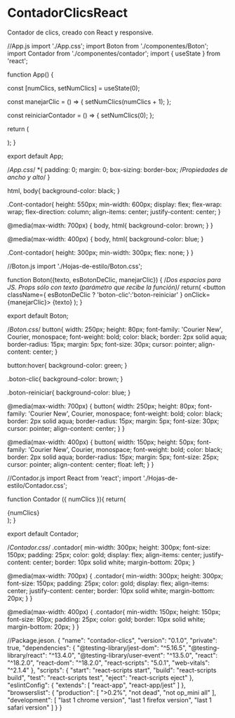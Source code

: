 # ContadorClicsReact
Contador de clics, creado con React y responsive.

//App.js
import './App.css';
import Boton from './componentes/Boton';
import Contador from './componentes/contador';
import { useState } from 'react';


function App() {

  const [numClics, setNumClics] = useState(0);

  const manejarClic = () => {
    setNumClics(numClics + 1);
  };

  const reiniciarContador = () => {
    setNumClics(0);
  };

  return (
    <div className="App">
      <div className='Cont-contador'>
        <Contador numClics={numClics} />
        <Boton
        texto='Clic'
        esBotonDeClic={true}
        manejarClic={manejarClic} />
        <Boton
        texto='Reiniciar'
        esBotonDeClic={false}
        manejarClic={reiniciarContador} />
      </div>
    </div>
  );
}

export default App;

/*App.css*/
*{
  padding: 0;
  margin: 0;
  box-sizing: border-box; /*Propiedades de ancho y alto*/
}

html, body{
  background-color: black;
}

.Cont-contador{
  height: 550px;
  min-width: 600px;
  display: flex;
  flex-wrap: wrap;
  flex-direction: column;
  align-items: center;
  justify-content: center;
}

@media(max-width: 700px) {
  body, html{
    background-color: brown;
  }
}

@media(max-width: 400px) {
  body,
  html{
    background-color: blue;
  }

  .Cont-contador{
    height: 300px;
    min-width: 300px;
    flex: none;
  }
}

//Boton.js
import './Hojas-de-estilo/Boton.css';

function Boton({texto, esBotonDeClic, manejarClic}) { /*Dos espacios para JS. Props sólo con texto (parámetro que recibe la función)*/ 
  return(
    <button
    className={ esBotonDeClic ? 'boton-clic':'boton-reiniciar' }
    onClick={manejarClic}>
      {texto} 
    </button>
  );
}

export default Boton;

/*Boton.css*/
button{
  width: 250px;
  height: 80px;
  font-family: 'Courier New', Courier, monospace;
  font-weight: bold;
  color: black;
  border: 2px solid aqua;
  border-radius: 15px;
  margin: 5px;
  font-size: 30px;
  cursor: pointer;
  align-content: center;
}

button:hover{
  background-color: green; 
}

.boton-clic{
  background-color: brown;
}

.boton-reiniciar{
  background-color: blue;
}


@media(max-width: 700px) {
  button{
    width: 250px;
    height: 80px;
    font-family: 'Courier New', Courier, monospace;
    font-weight: bold;
    color: black;
    border: 2px solid aqua;
    border-radius: 15px;
    margin: 5px;
    font-size: 30px;
    cursor: pointer;
    align-content: center;
  }
}

@media(max-width: 400px) {
  button{
    width: 150px;
    height: 50px;
    font-family: 'Courier New', Courier, monospace;
    font-weight: bold;
    color: black;
    border: 2px solid aqua;
    border-radius: 15px;
    margin: 5px;
    font-size: 25px;
    cursor: pointer;
    align-content: center;
    float: left;
  }
}

//Contador.js
import React from 'react';
import './Hojas-de-estilo/Contador.css';

function Contador ({ numClics }){
  return(
    <div className='contador'>
      {numClics}
    </div>
  );
}

export default Contador;

/*Contador.css*/
.contador{
  min-width: 300px; 
  height: 300px;
  font-size: 150px;
  padding: 25px;
  color: gold;
  display: flex;
  align-items: center;
  justify-content: center;
  border: 10px solid white;
  margin-bottom: 20px;
}

@media(max-width: 700px) {
  .contador{
    min-width: 300px; 
    height: 300px;
    font-size: 150px;
    padding: 25px;
    color: gold;
    display: flex;
    align-items: center;
    justify-content: center;
    border: 10px solid white;
    margin-bottom: 20px;
  }
}

@media(max-width: 400px) {
  .contador{
    min-width: 150px; 
    height: 150px;
    font-size: 90px;
    padding: 25px;
    color: gold;
    border: 10px solid white;
    margin-bottom: 20px;
  }
}

//Package.jeson.
{
  "name": "contador-clics",
  "version": "0.1.0",
  "private": true,
  "dependencies": {
    "@testing-library/jest-dom": "^5.16.5",
    "@testing-library/react": "^13.4.0",
    "@testing-library/user-event": "^13.5.0",
    "react": "^18.2.0",
    "react-dom": "^18.2.0",
    "react-scripts": "5.0.1",
    "web-vitals": "^2.1.4"
  },
  "scripts": {
    "start": "react-scripts start",
    "build": "react-scripts build",
    "test": "react-scripts test",
    "eject": "react-scripts eject"
  },
  "eslintConfig": {
    "extends": [
      "react-app",
      "react-app/jest"
    ]
  },
  "browserslist": {
    "production": [
      ">0.2%",
      "not dead",
      "not op_mini all"
    ],
    "development": [
      "last 1 chrome version",
      "last 1 firefox version",
      "last 1 safari version"
    ]
  }
}
